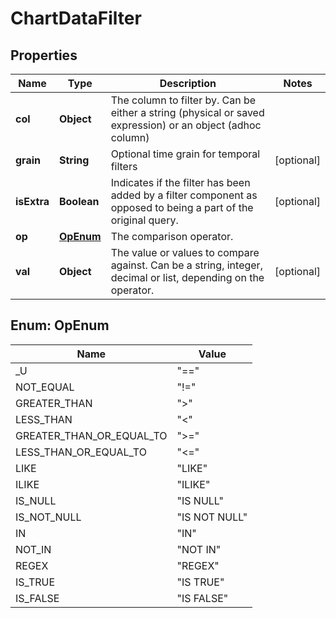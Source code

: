 # ChartDataFilter

## Properties
Name | Type | Description | Notes
------------ | ------------- | ------------- | -------------
**col** | **Object** | The column to filter by. Can be either a string (physical or saved expression) or an object (adhoc column) | 
**grain** | **String** | Optional time grain for temporal filters |  [optional]
**isExtra** | **Boolean** | Indicates if the filter has been added by a filter component as opposed to being a part of the original query. |  [optional]
**op** | [**OpEnum**](#OpEnum) | The comparison operator. | 
**val** | **Object** | The value or values to compare against. Can be a string, integer, decimal or list, depending on the operator. |  [optional]

<a name="OpEnum"></a>
## Enum: OpEnum
Name | Value
---- | -----
_U | &quot;&#x3D;&#x3D;&quot;
NOT_EQUAL | &quot;!&#x3D;&quot;
GREATER_THAN | &quot;&gt;&quot;
LESS_THAN | &quot;&lt;&quot;
GREATER_THAN_OR_EQUAL_TO | &quot;&gt;&#x3D;&quot;
LESS_THAN_OR_EQUAL_TO | &quot;&lt;&#x3D;&quot;
LIKE | &quot;LIKE&quot;
ILIKE | &quot;ILIKE&quot;
IS_NULL | &quot;IS NULL&quot;
IS_NOT_NULL | &quot;IS NOT NULL&quot;
IN | &quot;IN&quot;
NOT_IN | &quot;NOT IN&quot;
REGEX | &quot;REGEX&quot;
IS_TRUE | &quot;IS TRUE&quot;
IS_FALSE | &quot;IS FALSE&quot;
